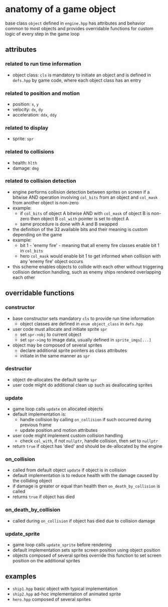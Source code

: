 # anatomy of a game object

base class `object` defined in `engine.hpp` has attributes and behavior common to most objects and provides overridable functions for custom logic of every step in the game loop

## attributes

### related to run time information
* object class: `cls` is mandatory to initiate an object and is defined in `defs.hpp` by game code, where each object class has an entry

### related to position and motion
* position: `x`, `y`
* velocity: `dx`, `dy`
* acceleration: `ddx`, `ddy`

### related to display
* sprite: `spr`

### related to collisions
* health: `hlth`
* damage: `dmg`

### related to collision detection
* engine performs collision detection between sprites on screen if a bitwise AND operation involving `col_bits` from an object and `col_mask` from another object is non-zero
* example:
  - if `col_bits` of object A bitwise AND with `col_mask` of object B is non-zero then object B `col_with` pointer is set to object A
  - same procedure is done with A and B swapped
* the definition of the 32 available bits and their meaning is custom depending on the game
* example:
  - bit 1 - 'enemy fire' - meaning that all enemy fire classes enable bit 1 in `col_bits`
  - hero `col_mask` would enable bit 1 to get informed when collision with any 'enemy fire' object occurs
* this scheme enables objects to collide with each other without triggering collision detection handling, such as enemy ships rendered overlapping each other

## overridable functions

### constructor
* base constructor sets mandatory `cls` to provide run time information
  - object classes are defined in `enum object_class` in `defs.hpp`
* user code must allocate and initiate sprite `spr`
  - set `spr->obj` to current object
  - set `spr->img` to image data, usually defined in `sprite_imgs[...]`
* object may be composed of several sprites
  - declare additional sprite pointers as class attributes
  - initiate in the same manner as `spr`

### destructor
* object de-allocates the default sprite `spr`
* user code might do additional clean up such as deallocating sprites

### update
* game loop calls `update` on allocated objects
* default implementation is:
  - handle collision by calling `on_collision` if such occurred during previous frame
  - update position and motion attributes
* user code might implement custom collision handling
  - check `col_with`, if not `nullptr`, handle collision, then set to `nullptr`
* return `true` if object has 'died' and should be de-allocated by the engine

### on_collision
* called from default object `update` if object is in collision
* default implementation is to reduce health with the damage caused by the colliding object
* if damage is greater or equal than health then `on_death_by_collision` is called
* returns `true` if object has died

### on_death_by_collision
* called during `on_collision` if object has died due to collision damage

### update_sprite
* game loop calls `update_sprite` before rendering
* default implementation sets sprite screen position using object position
* objects composed of several sprites override this function to set screen position on the additional sprites

## examples
* `ship1.hpp` basic object with typical implementation
* `ship2.hpp` ad-hoc implementation of animated sprite
* `hero.hpp` composed of several sprites
